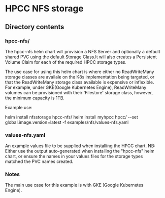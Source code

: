 # HPCC NFS storage

## Directory contents

### hpcc-nfs/

The hpcc-nfs helm chart will provision a NFS Server and optionally a default shared PVC using the default Storage Class.It will also creates a Persistent Volume Claim for each of the required HPCC storage types.

The use case for using this helm chart is where either no ReadWriteMany storage classes are availale on the K8s implementation being targeted, or that the ReadWriteMany storage class available is expensive or inflexible.
For example, under GKE(Google Kubernetes Engine), ReadWriteMany volumes can be provisioned with their 'Filestore' storage class, however, the minimum capacity is 1TB.


Example use:

helm install nfsstorage hpcc-nfs/
helm install myhpcc hpcc/ --set global.image.version=latest -f examples/nfs/values-nfs.yaml

### values-nfs.yaml

An example values file to be supplied when installing the HPCC chart.
NB: Either use the output auto-generated when installing the "hpcc-nfs" helm chart, or ensure the names in your values files for the storage types matched the PVC names created.

### Notes

The main use case for this example is with GKE (Google Kubernetes Engine).
